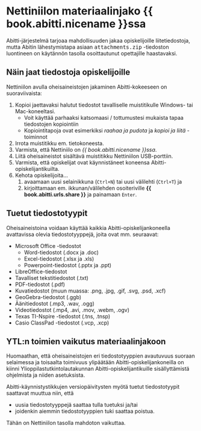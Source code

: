 # Nettiniilon materiaalinjako {{ book.abitti.nicename }}ssa

<!-- toc -->

Abitti-järjestelmä tarjoaa mahdollisuuden jakaa opiskelijoille liitetiedostoja, mutta Abitin lähestymistapa asiaan <kbd>attachments.zip</kbd> -tiedoston luontineen on käytännön tasolla osoittautunut opettajille haastavaksi.

## Näin jaat tiedostoja opiskelijoille

Nettiniilon avulla oheisaineistojen jakaminen Abitti-kokeeseen on suoraviivaista:

1. Kopioi jaettavaksi halutut tiedostot tavalliselle muistitikulle Windows- tai Mac-koneeltasi.
	- Voit käyttää parhaaksi katsomaasi / tottumustesi mukaista tapaa tiedostojen kopiointiin
	- Kopiointitapoja ovat esimerkiksi *raahaa ja pudota* ja *kopioi ja liitä* -toiminnot
2. Irrota muistitikku em. tietokoneesta.
3. Varmista, että Nettiniilo on *{{ book.abitti.nicename }}ssa*.
4. Liitä oheisaineistot sisältävä muistitikku Nettiniilon USB-porttiin.
5. Varmista, että opiskelijat ovat käynnistäneet koneensa Abitti-opiskelijantikuilta.
6. Kehota opiskelijoita...
	1. avaamaan uusi selainikkuna (`Ctrl+N`) tai uusi välilehti (`Ctrl+T`) ja
	2. kirjoittamaan em. ikkunan/välilehden osoiteriville **{{ book.abitti.urls.share }}** ja painamaan `Enter`.

## Tuetut tiedostotyypit

Oheisaineistoina voidaan käyttää kaikkia Abitti-opiskelijankoneella avattavissa olevia tiedostotyyppejä, joita ovat mm. seuraavat:

- Microsoft Office -tiedostot
	- Word-tiedostot (.docx ja .doc)
	- Excel-tiedostot (.xlsx ja .xls)
	- Powerpoint-tiedostot (.pptx ja .ppt)
- LibreOffice-tiedostot
- Tavalliset tekstitiedostot (.txt)
- PDF-tiedostot (.pdf)
- Kuvatiedostot (muun muassa: .png, .jpg, .gif, .svg, .psd, .xcf)
- GeoGebra-tiedostot (.ggb)
- Äänitiedostot (.mp3, .wav, .ogg)
- Videotiedostot (.mp4, .avi, .mov, .webm, .ogv)
- Texas TI-Nspire -tiedostot (.tns, .tnsp)
- Casio ClassPad -tiedostot (.vcp, .xcp)


## YTL:n toimien vaikutus materiaalinjakoon

Huomaathan, että oheisaineistojen eri tiedostotyyppien avautuvuus suoraan selaimessa ja toisaalta toimivuus ylipäätään Abitti-opiskelijankoneilla on kiinni Ylioppilastutkintolautakunnan Abitti-opiskelijantikuille sisällyttämistä ohjelmista ja niiden asetuksista.

Abitti-käynnistystikkujen versiopäivitysten myötä tuetut tiedostotyypit saattavat muuttua niin, että

- uusia tiedostotyyppejä saattaa tulla tuetuksi ja/tai
- joidenkin aiemmin tiedostotyyppien tuki saattaa poistua.

Tähän on Nettiniilon tasolla mahdoton vaikuttaa.


<!--

## Tiedostojen palautus

Nettiniilon ohjelmistopäivityksen version 1.1 myötä opiskelijat voivat myös palauttaa tiedostoja opettajalle menemällä Abitti-järjestelmäään käynnistetyllä selaimellaan tiedostojenpalautuksen osoitteeseen: <{{ book.abitti.urls.upload }}>

Näin ollen Abitti-kokeissa on mahdollista toteuttaa laajempia kysymystyyppejä kun vastaukset eivät ole rajoitettuja Abitti-järjestelmän tarjoamiin pelkkiin tekstivastauksiin.

### Tiedostojenpalautukseen ei pääsyä koetilapalvelimelta

Huomaa, että opettajan koetilapalvelimelta ei ole koetilapalvelimen palomuuriasetuksista johtuen pääsyä tiedostojenpalautuksen mukaiseen osoitteeseen (<{{ book.abitti.urls.upload }}>) vaikka opiskelijoiden Abitti-järjestelmään käynnistetyiltä koneilta kyseiseen osoitteseen onkin pääsy.

-->